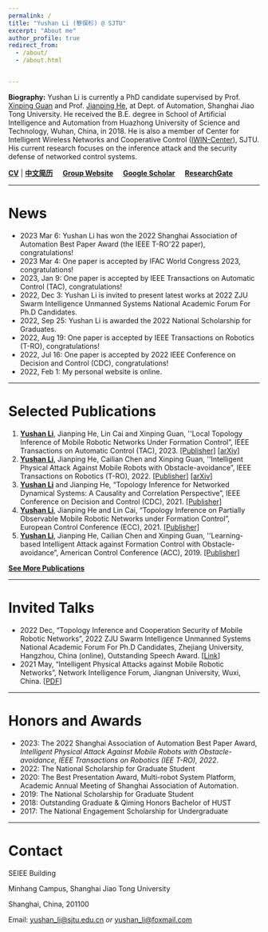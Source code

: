 ```yaml
---
permalink: /
title: "Yushan Li (黎俣杉) @ SJTU"
excerpt: "About me"
author_profile: true
redirect_from: 
  - /about/
  - /about.html


---
```


<!-- 

<center><b><i>Welcome to Yushan Li's homepage!</i></b></center> -->

**Biography:**  Yushan Li is currently a PhD candidate  supervised by Prof. [Xinping Guan](https://english.seiee.sjtu.edu.cn/english/detail/708_591.htm) and Prof. [Jianping He](https://iwin-fins.com), at Dept. of Automation, Shanghai Jiao Tong University. He received the B.E. degree in School of Artificial Intelligence and Automation from Huazhong University of Science and Technology, Wuhan, China, in 2018. He is also a member of Center for Intelligent Wireless Networks and Cooperative Control ([IWIN-Center](https://iwin.sjtu.edu.cn)), SJTU. His current research focuses on the inference attack and the security defense of networked control systems. 

**[CV](https://yushan-li.github.io/files/CV-lys-English-2023.pdf)** \| **[中文简历](https://yushan-li.github.io/files/CV-lys-Chinese-2023.pdf)**  &nbsp;&nbsp;&nbsp;  [**Group Website**](https://iwin-fins.com/)	&nbsp;&nbsp;&nbsp;   **[Google Scholar](https://scholar.google.com/citations?user=yPDjyMoAAAAJ&hl=en&oi=ao)**	&nbsp;&nbsp;&nbsp;   [**ResearchGate**](https://www.researchgate.net/profile/Yushan-Li-7)

------



# News

- 2023 Mar 6: Yushan Li has won the 2022 Shanghai Association of Automation Best Paper Award (the IEEE T-RO'22 paper), congratulations!
- 2023 Mar 4: One paper is accepted by IFAC World Congress 2023, congratulations!
- 2023, Jan 9: One paper is accepted by IEEE Transactions on Automatic Control (TAC), congratulations! 
- 2022, Dec 3: Yushan Li is invited to present latest works at 2022 ZJU Swarm Intelligence Unmanned Systems National Academic Forum For Ph.D Candidates. 
- 2022, Sep 25:  Yushan Li is awarded the 2022 National Scholarship for Graduates.
- 2022, Aug 19:  One paper is accepted by IEEE Transactions on Robotics (T-RO), congratulations! 
- 2022, Jul 16:  One paper is accepted by 2022 IEEE Conference on Decision and Control (CDC), congratulations! 
- 2022, Feb 1:  My personal website is online. 

------



# Selected Publications

1. **<u>Yushan Li</u>**, Jianping He, Lin Cai and Xinping Guan, ''Local Topology Inference of Mobile
   Robotic Networks Under Formation Control”, IEEE Transactions on Automatic Control (TAC), 2023. [[Publisher]](https://doi.org/10.1109/TAC.2023.3237484) [[arXiv]](https://arxiv.org/abs/2205.00243)
2. **<u>Yushan Li</u>**, Jianping He, Cailian Chen and Xinping Guan, ''Intelligent Physical Attack Against Mobile Robots with Obstacle-avoidance”, IEEE Transactions on Robotics (T-RO), 2022. [[Publisher]](https://doi.org/10.1109/TRO.2022.3201394) [[arXiv]](https://arxiv.org/abs/1910.06461)
3. **<u>Yushan Li</u>** and Jianping He, “Topology Inference for Networked Dynamical Systems: A Causality and Correlation Perspective”, IEEE Conference on Decision and Control (CDC), 2021. [[Publisher]](https://ieeexplore.ieee.org/document/9682968)
4. **<u>Yushan Li</u>**, Jianping He and Lin Cai, “Topology Inference on Partially Observable Mobile
   Robotic Networks under Formation Control”, European Control Conference (ECC), 2021. [[Publisher]](https://ieeexplore.ieee.org/document/9655038)
5. **<u>Yushan Li</u>**, Jianping He, Cailian Chen and Xinping Guan, ''Learning-based Intelligent Attack against Formation Control with Obstacle-avoidance”, American Control Conference (ACC), 2019. [[Publisher]](https://ieeexplore.ieee.org/document/8814377)

**[See More Publications](https://yushan-li.github.io/publication-list/)**

------



# Invited Talks

- 2022 Dec, “Topology Inference and Cooperation Security of Mobile Robotic Networks”, 2022 ZJU
  Swarm Intelligence Unmanned Systems National Academic Forum For Ph.D Candidates,
  Zhejiang University, Hangzhou, China (online), Outstanding Speech Award. [[Link](http://www.cse.zju.edu.cn/2023/0121/c39283a2711687/page.htm)]
- 2021 May, “Intelligent Physical Attacks against Mobile Robotic Networks”, Network Intelligence Forum, Jiangnan University, Wuxi, China. [[PDF](https://iwin-fins.com/wp-content/uploads/2021/05/talk-intelligent-physical-attacks.pdf)]

------



# Honors and Awards

- 2023: The 2022 Shanghai Association of Automation Best Paper Award, *Intelligent Physical Attack Against Mobile Robots with Obstacle-avoidance, IEEE Transactions on Robotics (IEE T-RO), 2022*. 
- 2022: The National Scholarship for Graduate Student
- 2020: The Best Presentation Award, Multi-robot System Platform, Academic Annual Meeting
  of Shanghai Association of Automation.
- 2019: The National Scholarship for Graduate Student
- 2018: Outstanding Graduate & Qiming Honors Bachelor of HUST
- 2017: The National Engagement Scholarship for Undergraduate

------



# Contact 

SEIEE Building

Minhang Campus, Shanghai Jiao Tong University

Shanghai, China, 201100

Email: <u>yushan_li@sjtu.edu.cn</u>   *or*  <u>yushan_li@foxmail.com</u>
